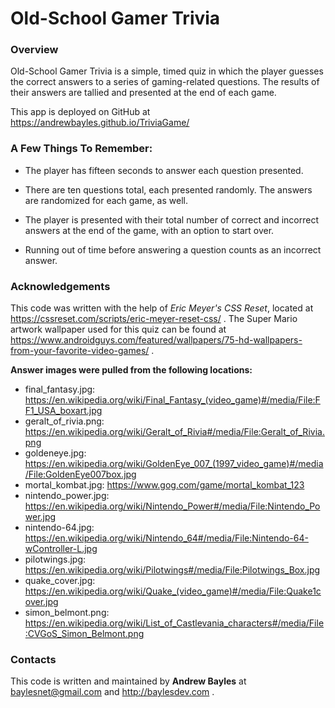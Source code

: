 # Old-School Gamer Trivia

### Overview

Old-School Gamer Trivia is a simple, timed quiz in which the player guesses the correct answers to a series of gaming-related questions. The results of their answers are tallied and presented at the end of each game.

This app is deployed on GitHub at https://andrewbayles.github.io/TriviaGame/


### A Few Things To Remember:

* The player has fifteen seconds to answer each question presented.

* There are ten questions total, each presented randomly. The answers are randomized for each game, as well.

* The player is presented with their total number of correct and incorrect answers at the end of the game, with an option to start over.

* Running out of time before answering a question counts as an incorrect answer.


### Acknowledgements

This code was written with the help of *Eric Meyer's CSS Reset*, located at https://cssreset.com/scripts/eric-meyer-reset-css/ .
The Super Mario artwork wallpaper used for this quiz can be found at https://www.androidguys.com/featured/wallpapers/75-hd-wallpapers-from-your-favorite-video-games/ .

**Answer images were pulled from the following locations:**

* final_fantasy.jpg: https://en.wikipedia.org/wiki/Final_Fantasy_(video_game)#/media/File:FF1_USA_boxart.jpg
* geralt_of_rivia.png: https://en.wikipedia.org/wiki/Geralt_of_Rivia#/media/File:Geralt_of_Rivia.png
* goldeneye.jpg: https://en.wikipedia.org/wiki/GoldenEye_007_(1997_video_game)#/media/File:GoldenEye007box.jpg
* mortal_kombat.jpg: https://www.gog.com/game/mortal_kombat_123
* nintendo_power.jpg: https://en.wikipedia.org/wiki/Nintendo_Power#/media/File:Nintendo_Power.jpg
* nintendo-64.jpg: https://en.wikipedia.org/wiki/Nintendo_64#/media/File:Nintendo-64-wController-L.jpg
* pilotwings.jpg: https://en.wikipedia.org/wiki/Pilotwings#/media/File:Pilotwings_Box.jpg
* quake_cover.jpg: https://en.wikipedia.org/wiki/Quake_(video_game)#/media/File:Quake1cover.jpg
* simon_belmont.png: https://en.wikipedia.org/wiki/List_of_Castlevania_characters#/media/File:CVGoS_Simon_Belmont.png


### Contacts

This code is written and maintained by **Andrew Bayles** at baylesnet@gmail.com and http://baylesdev.com .

